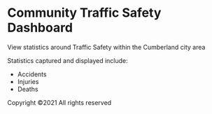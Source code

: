 # Community Traffic Safety Dashboard
View statistics around Traffic Safety within the Cumberland city area

Statistics captured and displayed include:  

- Accidents  
- Injuries  
- Deaths  

Copyright ©2021 All rights reserved